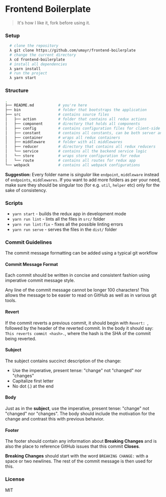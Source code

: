# Frontend Boilerplate
> It's how I like it, fork before using it.

### Setup
```bash
  # clone the repository
  λ git clone https://github.com/umayr/frontend-boilerplate
  # change the current directory
  λ cd frontend-boilerplate
  # install all dependencies
  λ yarn install
  # run the project
  λ yarn start
```

### Structure
```bash
.
├── README.md           # you're here
├── bin                 # folder that bootstraps the application
├── src                 # contains source files
│   ├── action          # folder that contains all redux actions
│   ├── component       # directory that holds all components
│   ├── config          # contains configuration files for client-side
│   ├── constant        # contains all constants, can be both server and client side
│   ├── container       # wraps all redux containers
│   ├── middleware      # folder with all middlewares
│   ├── reducer         # directory that contains all redux reducers
│   └── service         # contains all the backend service logic
│   └── store           # wraps store configuration for redux
│   └── route           # contains all routes for redux app
└── webpack             # contains all webpack configurations
```

**Suggestion:** Every folder name is _singular_ like `endpoint`, `middleware` instead of `endpoints`, `middlewares`. If you want to add more folders as per your need, make sure they should be singular too (for e.g. `util`, `helper` etc) only for the sake of consistency.

### Scripts

- `yarn start` - builds the redux app in development mode
- `yarn run lint` - lints all the files in `src/` folder
- `yarn run lint:fix` - fixes all the possible linting errors
- `yarn run serve` - serves the files in the `dist/` folder

### Commit Guidelines

The commit message formatting can be added using a typical git workflow

#### Commit Message Format
Each commit should be written in concise and consistent fashion using imperative commit message style.

Any line of the commit message cannot be longer 100 characters! This allows the message to be easier
to read on GitHub as well as in various git tools.

#### Revert
If the commit reverts a previous commit, it should begin with `Revert: `, followed by the header of the reverted commit. In the body it should say: `This reverts commit <hash>.`, where the hash is the SHA of the commit being reverted.
#### Subject
The subject contains succinct description of the change:

* Use the imperative, present tense: "change" not "changed" nor "changes"
* Capitalize first letter
* No dot (.) at the end

#### Body
Just as in the **subject**, use the imperative, present tense: "change" not "changed" nor "changes".
The body should include the motivation for the change and contrast this with previous behavior.

#### Footer
The footer should contain any information about **Breaking Changes** and is also the place to
reference GitHub issues that this commit **Closes**.

**Breaking Changes** should start with the word `BREAKING CHANGE:` with a space or two newlines. The rest of the commit message is then used for this.


### License
MIT
